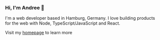 ### Hi, I'm Andree 👋

I'm a web developer based in Hamburg, Germany. I love building products for the web with Node, TypeScript/JavaScript and React.

Visit my [homepage](https://andree-wille.de) to learn more
  
<!--
**AndreeWille/AndreeWille** is a ✨ _special_ ✨ repository because its `README.md` (this file) appears on your GitHub profile.

Here are some ideas to get you started:

- 🔭 I’m currently working on ...
- 🌱 I’m currently learning ...
- 👯 I’m looking to collaborate on ...
- 🤔 I’m looking for help with ...
- 💬 Ask me about ...
- 📫 How to reach me: ...
- 😄 Pronouns: ...
- ⚡ Fun fact: ...
-->
